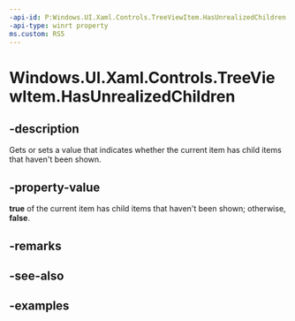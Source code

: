 ```yaml
---
-api-id: P:Windows.UI.Xaml.Controls.TreeViewItem.HasUnrealizedChildren
-api-type: winrt property
ms.custom: RS5
---
```


<!-- Property syntax.
public bool HasUnrealizedChildren { get;  set; }
-->

# Windows.UI.Xaml.Controls.TreeViewItem.HasUnrealizedChildren

## -description

Gets or sets a value that indicates whether the current item has child items that haven't been shown.

## -property-value

**true** of the current item has child items that haven't been shown; otherwise, **false**.

## -remarks

## -see-also

## -examples

